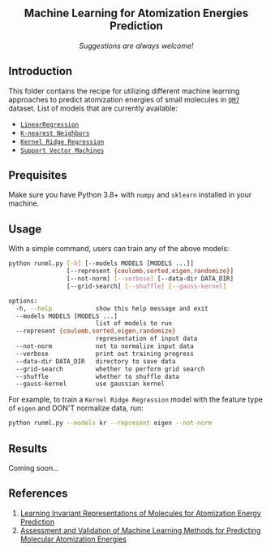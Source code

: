 <div align="center">

<h2> Machine Learning for Atomization Energies Prediction </h2>

_Suggestions are always welcome!_

</div>

## Introduction
This folder contains the recipe for utilizing different machine learning approaches to predict atomization energies of small molecules in [`QM7`](http://quantum-machine.org/datasets/) dataset. List of models that are currently available:
- [`LinearRegression`](https://scikit-learn.org/stable/modules/generated/sklearn.linear_model.LinearRegression.html)
- [`K-nearest Neighbors`](https://scikit-learn.org/stable/modules/generated/sklearn.neighbors.KNeighborsRegressor.html)
- [`Kernel Ridge Regression`](https://scikit-learn.org/stable/modules/generated/sklearn.kernel_ridge.KernelRidge.html)
- [`Support Vector Machines`](https://scikit-learn.org/stable/modules/generated/sklearn.svm.SVR.html)

## Prequisites
Make sure you have Python 3.8+ with `numpy` and `sklearn` installed in your machine.

## Usage
With a simple command, users can train any of the above models:
```bash
python runml.py [-h] [--models MODELS [MODELS ...]]
                [--represent {coulomb,sorted,eigen,randomize}]
                [--not-norm] [--verbose] [--data-dir DATA_DIR]
                [--grid-search] [--shuffle] [--gauss-kernel]

options:
  -h, --help            show this help message and exit
  --models MODELS [MODELS ...]
                        list of models to run
  --represent {coulomb,sorted,eigen,randomize}
                        representation of input data
  --not-norm            not to normalize input data
  --verbose             print out training progress
  --data-dir DATA_DIR   directory to save data
  --grid-search         whether to perform grid search
  --shuffle             whether to shuffle data
  --gauss-kernel        use gaussian kernel
```

For example, to train a `Kernel Ridge Regression` model with the feature type of `eigen` and DON'T normalize data, run:
```bash
python runml.py --models kr --represent eigen --not-norm
```

## Results
Coming soon...

## References
1. [Learning Invariant Representations of Molecules for Atomization Energy Prediction](https://proceedings.neurips.cc/paper_files/paper/2012/file/115f89503138416a242f40fb7d7f338e-Paper.pdf)
2. [Assessment and Validation of Machine Learning Methods for Predicting Molecular Atomization Energies](https://pubs.acs.org/doi/10.1021/ct400195d)
